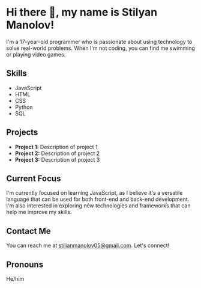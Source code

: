
# Hi there 👋, my name is Stilyan Manolov!

I'm a 17-year-old programmer who is passionate about using technology to solve real-world problems. When I'm not coding, you can find me swimming or playing video games.

## Skills

- JavaScript
- HTML
- CSS
- Python
- SQL

## Projects

- **Project 1:** Description of project 1
- **Project 2:** Description of project 2
- **Project 3:** Description of project 3

## Current Focus

I'm currently focused on learning JavaScript, as I believe it's a versatile language that can be used for both front-end and back-end development. I'm also interested in exploring new technologies and frameworks that can help me improve my skills.

## Contact Me

You can reach me at stilianmanolov05@gmail.com. Let's connect!

## Pronouns

He/him


<!---
Stili559/Stili559 is a ✨ special ✨ repository because its `README.md` (this file) appears on your GitHub profile.
You can click the Preview link to take a look at your changes.
--->
